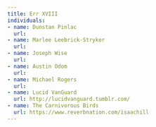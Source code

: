 ```yaml
---
title: Err XVIII
individuals:
- name: Dunstan Pinlac
  url: 
- name: Marlee Leebrick-Stryker
  url: 
- name: Joseph Wise
  url: 
- name: Austin Odom
  url: 
- name: Michael Rogers
  url: 
- name: Lucid VanGuard
  url: http://lucidvanguard.tumblr.com/
- name: The Carnivorous Birds
  url: https://www.reverbnation.com/isaachill
---
```


